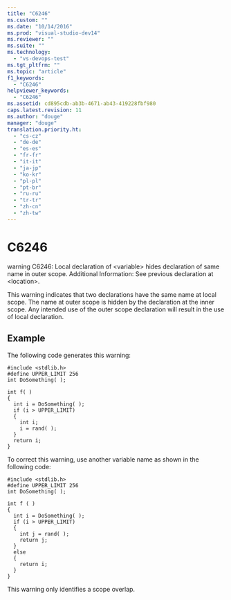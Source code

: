 ```yaml
---
title: "C6246"
ms.custom: ""
ms.date: "10/14/2016"
ms.prod: "visual-studio-dev14"
ms.reviewer: ""
ms.suite: ""
ms.technology: 
  - "vs-devops-test"
ms.tgt_pltfrm: ""
ms.topic: "article"
f1_keywords: 
  - "C6246"
helpviewer_keywords: 
  - "C6246"
ms.assetid: cd895cdb-ab3b-4671-ab43-419228fbf980
caps.latest.revision: 11
ms.author: "douge"
manager: "douge"
translation.priority.ht: 
  - "cs-cz"
  - "de-de"
  - "es-es"
  - "fr-fr"
  - "it-it"
  - "ja-jp"
  - "ko-kr"
  - "pl-pl"
  - "pt-br"
  - "ru-ru"
  - "tr-tr"
  - "zh-cn"
  - "zh-tw"
---
```

# C6246
warning C6246: Local declaration of \<variable> hides declaration of same name in outer scope. Additional Information: See previous declaration at \<location>.  
  
 This warning indicates that two declarations have the same name at local scope. The name at outer scope is hidden by the declaration at the inner scope. Any intended use of the outer scope declaration will result in the use of local declaration.  
  
## Example  
 The following code generates this warning:  
  
```  
#include <stdlib.h>  
#define UPPER_LIMIT 256  
int DoSomething( );  
  
int f( )  
{  
  int i = DoSomething( );  
  if (i > UPPER_LIMIT)  
  {  
    int i;  
    i = rand( );  
  }  
  return i;  
}  
```  
  
 To correct this warning, use another variable name as shown in the following code:  
  
```  
#include <stdlib.h>  
#define UPPER_LIMIT 256  
int DoSomething( );  
  
int f ( )  
{  
  int i = DoSomething( );  
  if (i > UPPER_LIMIT)  
  {  
    int j = rand( );  
    return j;  
  }  
  else  
  {  
    return i;  
  }  
}  
```  
  
 This warning only identifies a scope overlap.